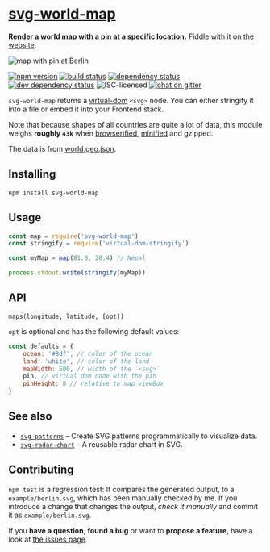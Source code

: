 # [svg-world-map](http://jannisr.de/svg-world-map/)

**Render a world map with a pin at a specific location.** Fiddle with it on [the website](http://jannisr.de/svg-world-map/).

![map with pin at Berlin](https://rawgit.com/derhuerst/svg-world-map/master/example/berlin.svg)

[![npm version](https://img.shields.io/npm/v/svg-world-map.svg)](https://www.npmjs.com/package/svg-world-map)
[![build status](https://img.shields.io/travis/derhuerst/svg-world-map.svg)](https://travis-ci.org/derhuerst/svg-world-map)
[![dependency status](https://img.shields.io/david/derhuerst/svg-world-map.svg)](https://david-dm.org/derhuerst/svg-world-map)
[![dev dependency status](https://img.shields.io/david/dev/derhuerst/svg-world-map.svg)](https://david-dm.org/derhuerst/svg-world-map#info=devDependencies)
![ISC-licensed](https://img.shields.io/github/license/derhuerst/svg-world-map.svg)
[![chat on gitter](https://badges.gitter.im/derhuerst.svg)](https://gitter.im/derhuerst)

`svg-world-map` returns a [virtual-dom](https://github.com/Matt-Esch/virtual-dom#dom-model) `<svg>` node. You can either stringify it into a file or embed it into your Frontend stack.

Note that because shapes of all countries are quite a lot of data, this module weighs **roughly `43k`** when [browserified](http://browserify.org), [minified](https://github.com/mishoo/UglifyJS2#uglifyjs-2) and gzipped.

The data is from [world.geo.json](https://github.com/johan/world.geo.json).


## Installing

```shell
npm install svg-world-map
```


## Usage

```js
const map = require('svg-world-map')
const stringify = require('virtual-dom-stringify')

const myMap = map(81.8, 28.4) // Nepal

process.stdout.write(stringify(myMap))
```


## API

```
maps(longitude, latitude, [opt])
```

`opt` is optional and has the following default values:

```js
const defaults = {
	ocean: '#8df', // color of the ocean
	land: 'white', // color of the land
	mapWidth: 500, // width of the `<svg>`
	pin, // virtual dom node with the pin
	pinHeight: 8 // relative to map viewBox
}
```


## See also

- [`svg-patterns`](https://github.com/derhuerst/svg-patterns) – Create SVG patterns programmatically to visualize data.
- [`svg-radar-chart`](https://github.com/derhuerst/svg-radar-chart) – A reusable radar chart in SVG.


## Contributing

`npm test` is a regression test: It compares the generated output, to a `example/berlin.svg`, which has been manually checked by me. If you introduce a change that changes the output, *check it manually* and commit it as `example/berlin.svg`.

If you **have a question**, **found a bug** or want to **propose a feature**, have a look at [the issues page](https://github.com/derhuerst/svg-world-map/issues).
